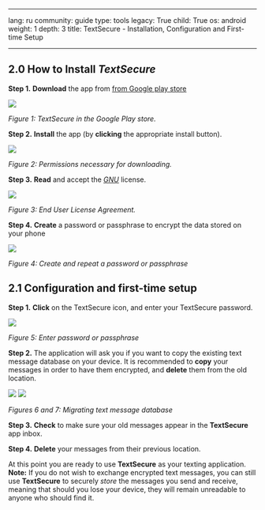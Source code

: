 

---

lang: ru
community: guide
type: tools
legacy: True
child: True
os: android
weight: 1
depth: 3
title: TextSecure - Installation, Configuration and First-time Setup

---


<a name="2.0"></a>
## 2.0 How to Install *TextSecure*

**Step 1.** **Download** the app from [from Google play store](https://play.google.com/store/apps/details?id=org.thoughtcrime.securesms&hl=en)

![](/sbox/screen/textsecure-en/02.png)

*Figure 1: TextSecure in the Google Play store.*

**Step 2.** **Install** the app (by **clicking** the appropriate install button).

![](/sbox/screen/textsecure-en/03.png)

*Figure 2: Permissions necessary for downloading.*

**Step 3.** **Read** and accept the [*GNU*](/en/glossary#GNU) license.

![](/sbox/screen/textsecure-en/04.png)

*Figure 3: End User License Agreement.*

**Step 4.** **Create** a password or passphrase to encrypt the data stored on your phone

![](/sbox/screen/textsecure-en/05.png)

*Figure 4: Create and repeat a password or passphrase*

<a name="2.1"></a>
## 2.1 Configuration and first-time setup

**Step 1.** **Click** on the TextSecure icon, and enter your TextSecure password.

![](/sbox/screen/textsecure-en/06.png)

*Figure 5: Enter password or passphrase*

**Step 2.** The application will ask you if you want to copy the existing text message database on your device. It is recommended to **copy** your messages in order to have them encrypted, and **delete** them from the old location.

![](/sbox/screen/textsecure-en/07.png) ![](/sbox/screen/textsecure-en/08.png)

*Figures 6 and 7: Migrating text message database*

**Step 3.** **Check** to make sure your old messages appear in the **TextSecure** app inbox.

**Step 4.** **Delete** your messages from their previous location.

At this point you are ready to use **TextSecure** as your texting application. **Note:** If you do not wish to exchange encrypted text messages, you can still use **TextSecure** to securely *store* the messages you send and receive, meaning that should you lose your device, they will remain unreadable to anyone who should find it.


